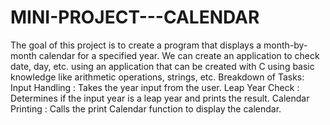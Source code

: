 # MINI-PROJECT---CALENDAR
The goal of this project is to create a program that displays a month-by-month calendar for a specified year. We can create an application to check date, day, etc. using an application that can be created with C using basic knowledge like arithmetic operations, strings, etc. Breakdown of Tasks: Input Handling : Takes the year input from the user. Leap Year Check : Determines if the input year is a leap year and prints the result. Calendar Printing : Calls the print Calendar function to display the calendar.
